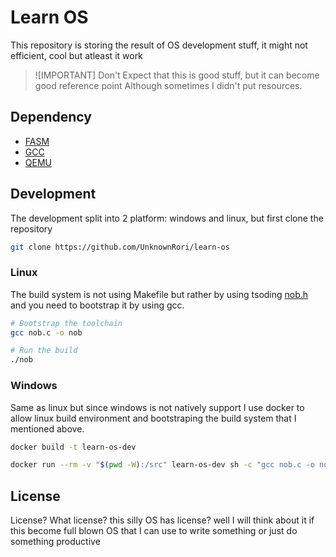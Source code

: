 # Learn OS

This repository is storing the result of OS development stuff, it might not efficient, cool but atleast it work

> ![IMPORTANT]
> Don't Expect that this is good stuff, but it can become good reference point
> Although sometimes I didn't put resources.

## Dependency

- [FASM](https://flatassembler.net/)
- [GCC](https://gcc.gnu.org/)
- [QEMU](https://www.qemu.org/)

## Development

The development split into 2 platform: windows and linux, but first clone the repository

```sh
git clone https://github.com/UnknownRori/learn-os
```

### Linux

The build system is not using Makefile but rather by using tsoding [nob.h](https://github.com/tsoding/nob) and you need to bootstrap it by using gcc.

```sh
# Bootstrap the toolchain
gcc nob.c -o nob

# Run the build
./nob
```

### Windows

Same as linux but since windows is not natively support I use docker to allow linux build environment and bootstraping the build system that I mentioned above.

```sh
docker build -t learn-os-dev

docker run --rm -v "$(pwd -W):/src" learn-os-dev sh -c "gcc nob.c -o nob && ./nob"
```

## License

License? What license? this silly OS has license? well I will think about it if this become full blown OS that I can use to write something or just do something productive
